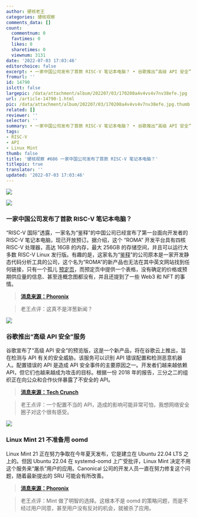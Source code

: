 ```yaml
---
author: 硬核老王
categories: 硬核观察
comments_data: []
count:
  commentnum: 0
  favtimes: 0
  likes: 0
  sharetimes: 0
  viewnum: 3131
date: '2022-07-03 17:03:46'
editorchoice: false
excerpt: • 一家中国公司发布了首款 RISC-V 笔记本电脑？ • 谷歌推出“高级 API 安全”服务 • Linux Mint 21 不准备用 oomd
fromurl: ''
id: 14790
islctt: false
largepic: /data/attachment/album/202207/03/170208a4v4vs4v7nv38efe.jpg
url: /article-14790-1.html
pic: /data/attachment/album/202207/03/170208a4v4vs4v7nv38efe.jpg.thumb.jpg
related: []
reviewer: ''
selector: ''
summary: • 一家中国公司发布了首款 RISC-V 笔记本电脑？ • 谷歌推出“高级 API 安全”服务 • Linux Mint 21 不准备用 oomd
tags:
- RISC-V
- API
- Linux Mint
thumb: false
title: '硬核观察 #686 一家中国公司发布了首款 RISC-V 笔记本电脑？'
titlepic: true
translator: ''
updated: '2022-07-03 17:03:46'
---
```


![](/data/attachment/album/202207/03/170208a4v4vs4v7nv38efe.jpg)


![](/data/attachment/album/202207/03/170219m22du11fr2tpjaod.jpg)


### 一家中国公司发布了首款 RISC-V 笔记本电脑？


“RISC-V 国际”透露，一家名为“鉴释”的中国公司已经宣布了第一台面向开发者的 RISC-V 笔记本电脑，现已开放预订。据介绍，这个 “ROMA” 开发平台具有四核 RISC-V 处理器，高达 16GB 的内存，最大 256GB 的存储空间，并且可以运行大多数 RISC-V Linux 发行版。有趣的是，这家名为“[鉴释](https://xcalibyte.com.cn/en/)”的公司原本是一家开发静态代码分析工具的公司，这个名为“ROMA”的新产品也无法在其中英文网站找到任何链接，只有一个孤儿 [预定页](https://xcalibyte.com.cn/en/roma-preorder/)，而预定页中提供一个表格，没有确定的价格或预期供应量的信息、甚至连概念图都没有，并且还提到了一些 Web3 和 NFT 的事情。



> 
> **[消息来源：Phoronix](https://www.phoronix.com/scan.php?page=news_item&px=RISC-V-Dev-Laptop)**
> 
> 
> 



> 
> 老王点评：这真不是洋葱新闻？
> 
> 
> 


![](/data/attachment/album/202207/03/170305zr4d89s435ppxy9v.jpg)


### 谷歌推出“高级 API 安全”服务


谷歌宣布了“高级 API 安全”的预览版，这是一个新产品，将在谷歌云上推出，旨在检测与 API 有关的安全威胁。该服务可以识别 API 错误配置和检测恶意机器人。配置错误的 API 是造成 API 安全事件的主要原因之一。开发者们越来越依赖 API，但它们也越来越成为攻击的目标。根据一份 2018 年的报告，三分之二的组织正在向公众和合作伙伴暴露了不安全的 API。



> 
> **[消息来源：Tech Crunch](https://techcrunch.com/2022/06/30/google-launches-advanced-api-security-to-protect-apis-from-growing-threats/)**
> 
> 
> 



> 
> 老王点评：一个配置不当的 API，造成的影响可能非常可怕，我想网络安全圈子对这个很有感受。
> 
> 
> 


![](/data/attachment/album/202207/03/170320rrverz3ozrr7v79p.jpg)


### Linux Mint 21 不准备用 oomd


Linux Mint 21 正在努力争取在今年夏天发布，它是建立在 Ubuntu 22.04 LTS 之上的。但因 Ubuntu 22.04 在 systemd-oomd 上广受批评，Linux Mint 决定不用这个服务来“屠杀”用户的应用。Canonical 公司的开发人员一直在努力修复这个问题，随着最新提出的 SRU 可能会有所改善。



> 
> **[消息来源：Phoronix](https://www.phoronix.com/scan.php?page=news_item&px=Linux-Mint-17-No-OOMD)**
> 
> 
> 



> 
> 老王点评：Mint 做了明智的选择。这根本不是 oomd 的策略问题，而是不经过用户同意，甚至用户没有反对的机会，就被杀了应用。
> 
> 
>